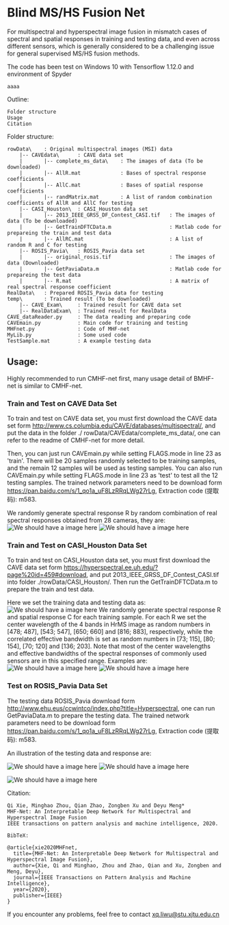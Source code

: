# Blind MS/HS Fusion Net 
For multispectral and hyperspectral image fusion in mismatch cases of spectral and spatial responses in training and testing
data, and even across different sensors, which is generally considered to be a challenging issue for general supervised MS/HS fusion
methods.

The code has been test on Windows 10 with Tensorflow 1.12.0 and environment of Spyder

    aaaa

Outline:

    Folder structure
    Usage
    Citation
    
Folder structure:

    rowData\    : Original multispectral images (MSI) data 
        |-- CAVEdata\      : CAVE data set
        |       |-- complete_ms_data\    : The images of data (To be downloaded)
        |       |-- AllR.mat             : Bases of spectral response coefficients
        |       |-- AllC.mat             : Bases of spatial response coefficients
        |       |-- randMatrix.mat       : A list of random combination coefficients of AllR and AllC for testing
        |-- CASI_Houston\  : CASI_Houston data set
        |       |-- 2013_IEEE_GRSS_DF_Contest_CASI.tif   : The images of data (To be downloaded)
        |       |-- GetTrainDFTCData.m                   : Matlab code for prepareing the train and test data
        |       |-- AllRC.mat                            : A list of random R and C for testing
        |-- ROSIS_Pavia\   : ROSIS_Pavia data set
        |       |-- original_rosis.tif                   : The images of data (Downloaded)
        |       |-- GetPaviaData.m                       : Matlab code for prepareing the test data
        |       |-- R.mat                                : A matrix of real spectral response coefficient
    RealData\   : Prepared ROSIS_Pavia data for testing 
    temp\       : Trained result (To be downloaded)
        |-- CAVE_Exam\     : Trained result for CAVE data set
        |-- RealDataExam\  : Trained result for RealData    
    CAVE_dataReader.py     : The data reading and preparing code
    CAVEmain.py            : Main code for training and testing 
    MHFnet.py              : Code of MHF-net 
    MyLib.py               : Some used code
    TestSample.mat         : A example testing data

## Usage:

Highly recommended to run CMHF-net first, many usage detail of BMHF-net is similar to CMHF-net.

### Train and Test on CAVE Data Set

To train and test on CAVE data set, you must first download the CAVE data set form http://www.cs.columbia.edu/CAVE/databases/multispectral/, and put the data in the folder ./ rowData/CAVEdata/complete_ms_data/, one can refer to the readme of CMHF-net for more detail.

Then, you can just run CAVEmain.py while setting FLAGS.mode in line 23 as 'train'. There will be 20 samples randomly selected to be training samples, and the remain 12 samples will be used as testing samples.
You can also run CAVEmain.py while setting FLAGS.mode in line 23 as 'test' to test all the 12 testing samples. The trained network parameters need to be download form
https://pan.baidu.com/s/1_qo1a_uF8LzRRqLWg27rLg, Extraction code (提取码): m583.

We randomly generate spectral response R by random combination of real spectral responses obtained from 28 cameras, they are:
![We should have a image here](https://github.com/XieQi2015/ImageFolder/raw/master/MHFnet/R.gif)
![We should have a image here](https://github.com/XieQi2015/ImageFolder/raw/master/MHFnet/Y.gif)

### Train and Test on CASI_Houston Data Set

To train and test on CASI_Houston data set, you must first download the CAVE data set form https://hyperspectral.ee.uh.edu/?page%20id=459#download, and put 2013_IEEE_GRSS_DF_Contest_CASI.tif into folder ./rowData/CASI_Houston/. Then run the GetTrainDFTCData.m to prepare the train and test data.

Here we set the training data and testing data as:
![We should have a image here](https://github.com/XieQi2015/ImageFolder/raw/master/MHFnet/Data.png)
We randomly generate spectral response R and spatial response C for each training sample. For each R we set the center wavelength of the 4 bands in HrMS image as random
numbers in [478; 487], [543; 547], [650; 660] and [816; 883], respectively, while the correlated effective bandwidth is set as random numbers in [73; 115], [80; 154], [70; 120] and [136; 203]. Note that most of the center wavelengths and effective bandwidths of the spectral responses of commonly
used sensors are in this specified range. Examples are:
![We should have a image here](https://github.com/XieQi2015/ImageFolder/raw/master/MHFnet/R2.gif)
![We should have a image here](https://github.com/XieQi2015/ImageFolder/raw/master/MHFnet/C.gif)

### Test on ROSIS_Pavia Data Set

The testing data ROSIS_Pavia download form http://www.ehu.eus/ccwintco/index.php?title=Hyperspectral, one can run GetPaviaData.m  to prepare the testing data. The trained network parameters need to be download form
https://pan.baidu.com/s/1_qo1a_uF8LzRRqLWg27rLg, Extraction code (提取码): m583.

An illustration of the testing data and response are:

![We should have a image here](https://github.com/XieQi2015/ImageFolder/raw/master/MHFnet/R_real.gif)
![We should have a image here](https://github.com/XieQi2015/ImageFolder/raw/master/MHFnet/Real.png)


![We should have a image here](https://github.com/XieQi2015/ImageFolder/raw/master/MHFnet/Introduction2.png)

Citation:

    Qi Xie, Minghao Zhou, Qian Zhao, Zongben Xu and Deyu Meng* 
    MHF-Net: An Interpretable Deep Network for Multispectral and Hyperspectral Image Fusion
    IEEE transactions on pattern analysis and machine intelligence, 2020.

    BibTeX:
    
    @article{xie2020MHFnet,
      title={MHF-Net: An Interpretable Deep Network for Multispectral and Hyperspectral Image Fusion},
      author={Xie, Qi and Minghao, Zhou and Zhao, Qian and Xu, Zongben and Meng, Deyu},
      journal={IEEE Transactions on Pattern Analysis and Machine Intelligence},
      year={2020},
      publisher={IEEE}
    }

If you encounter any problems, feel free to contact xq.liwu@stu.xjtu.edu.cn

